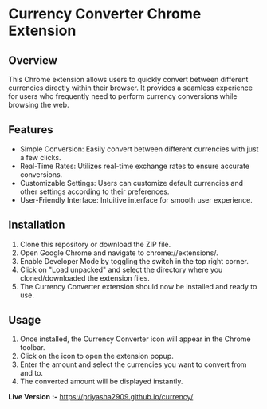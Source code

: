 # Currency Converter Chrome Extension

## Overview

This Chrome extension allows users to quickly convert between different currencies directly within their browser. It provides a seamless experience for users who frequently need to perform currency conversions while browsing the web.

## Features

- Simple Conversion: Easily convert between different currencies with just a few clicks.
- Real-Time Rates: Utilizes real-time exchange rates to ensure accurate conversions.
- Customizable Settings: Users can customize default currencies and other settings according to their preferences.
- User-Friendly Interface: Intuitive interface for smooth user experience.

## Installation

1. Clone this repository or download the ZIP file.
2. Open Google Chrome and navigate to chrome://extensions/.
3. Enable Developer Mode by toggling the switch in the top right corner.
4. Click on "Load unpacked" and select the directory where you cloned/downloaded the extension files.
5. The Currency Converter extension should now be installed and ready to use.

## Usage

1. Once installed, the Currency Converter icon will appear in the Chrome toolbar.
2. Click on the icon to open the extension popup.
3. Enter the amount and select the currencies you want to convert from and to.
4. The converted amount will be displayed instantly.

**Live Version :-** https://priyasha2909.github.io/currency/
